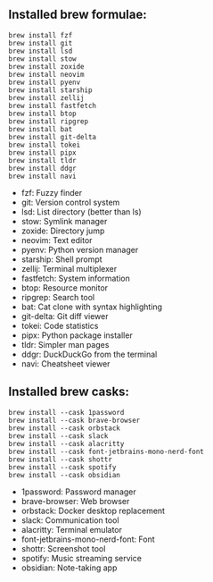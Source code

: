 ## Installed brew formulae:
```properties
brew install fzf
brew install git
brew install lsd
brew install stow
brew install zoxide
brew install neovim
brew install pyenv
brew install starship
brew install zellij
brew install fastfetch
brew install btop
brew install ripgrep
brew install bat
brew install git-delta
brew install tokei
brew install pipx
brew install tldr
brew install ddgr
brew install navi
```

- fzf: Fuzzy finder
- git: Version control system
- lsd: List directory (better than ls)
- stow: Symlink manager
- zoxide: Directory jump
- neovim: Text editor
- pyenv: Python version manager
- starship: Shell prompt
- zellij: Terminal multiplexer
- fastfetch: System information
- btop: Resource monitor
- ripgrep: Search tool
- bat: Cat clone with syntax highlighting
- git-delta: Git diff viewer
- tokei: Code statistics
- pipx: Python package installer
- tldr: Simpler man pages
- ddgr: DuckDuckGo from the terminal
- navi: Cheatsheet viewer

## Installed brew casks:
```properties
brew install --cask 1password
brew install --cask brave-browser
brew install --cask orbstack
brew install --cask slack
brew install --cask alacritty
brew install --cask font-jetbrains-mono-nerd-font
brew install --cask shottr
brew install --cask spotify
brew install --cask obsidian
```

- 1password: Password manager
- brave-browser: Web browser
- orbstack: Docker desktop replacement
- slack: Communication tool
- alacritty: Terminal emulator
- font-jetbrains-mono-nerd-font: Font
- shottr: Screenshot tool
- spotify: Music streaming service
- obsidian: Note-taking app

